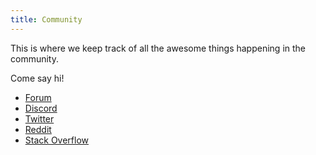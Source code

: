 ```yaml
---
title: Community
---
```


This is where we keep track of all the awesome things happening in the community.

Come say hi!

- [Forum](https://reasonml.chat)
- [Discord](https://discord.gg/reasonml)
- [Twitter](https://twitter.com/reasonml)
- [Reddit](https://www.reddit.com/r/reasonml/)
- [Stack Overflow](http://stackoverflow.com/questions/tagged/reason-react)
